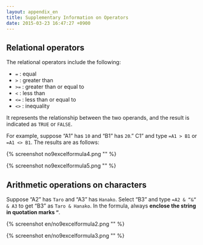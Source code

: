 ```yaml
---
layout: appendix_en
title: Supplementary Information on Operators
date: 2015-03-23 16:47:27 +0900
---
```



Relational operators
----------

The relational operators include the following:

-   `=` : equal
-   `>` : greater than
-   `>=` : greater than or equal to
-   `<` : less than
-   `<=` : less than or equal to
-   `<>` : inequality

It represents the relationship between the two operands, and the result is indicated as `TRUE` or `FALSE`.

For example, suppose “A1” has `10` and “B1” has `20`.” C1” and type `=A1 > B1` or `=A1 <> B1`. The results are as follows:

{% screenshot no9excelformula4.png "" %}

{% screenshot no9excelformula5.png "" %}


Arithmetic operations on characters
----------------

Suppose “A2” has `Taro` and “A3” has `Hanako`. Select “B3” and type `=A2 & “&” & A3` to get “B3” as `Taro & Hanako`. In the formula, always **enclose the string in quotation marks `”`**.

{% screenshot en/no9excelformula2.png "" %}

{% screenshot en/no9excelformula3.png "" %}

